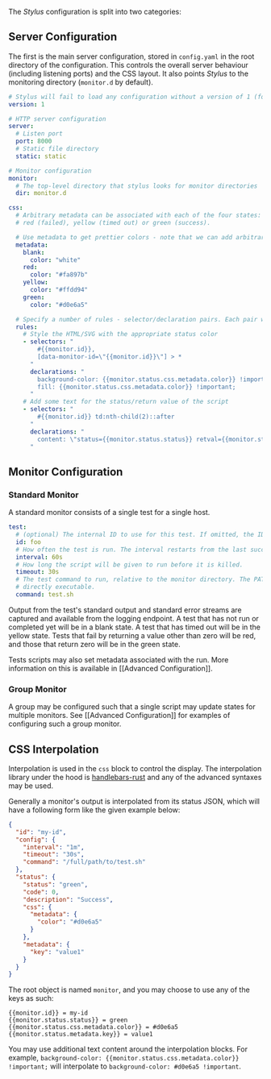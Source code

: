 The *Stylus* configuration is split into two categories:

## Server Configuration

The first is the main server configuration, stored in `config.yaml` in the root directory of the configuration. This controls the overall server behaviour (including listening ports) and the CSS layout. It also points *Stylus* to the monitoring directory (`monitor.d` by default).

```yaml
# Stylus will fail to load any configuration without a version of 1 (for future extensibility)
version: 1

# HTTP server configuration
server:
  # Listen port
  port: 8000
  # Static file directory
  static: static

# Monitor configuration
monitor:
  # The top-level directory that stylus looks for monitor directories
  dir: monitor.d

css:
  # Arbitrary metadata can be associated with each of the four states: blank (no state),
  # red (failed), yellow (timed out) or green (success).

  # Use metadata to get prettier colors - note that we can add arbitrary string keys and values here
  metadata:
    blank:
      color: "white"
    red:
      color: "#fa897b"
    yellow:
      color: "#ffdd94"
    green:
      color: "#d0e6a5"

  # Specify a number of rules - selector/declaration pairs. Each pair will generate a CSS block.
  rules:
    # Style the HTML/SVG with the appropriate status color
    - selectors: "
        #{{monitor.id}},
        [data-monitor-id=\"{{monitor.id}}\"] > *
      "
      declarations: "
        background-color: {{monitor.status.css.metadata.color}} !important;
        fill: {{monitor.status.css.metadata.color}} !important;
      "
    # Add some text for the status/return value of the script
    - selectors: "
        #{{monitor.id}} td:nth-child(2)::after
      "
      declarations: "
        content: \"status={{monitor.status.status}} retval={{monitor.status.code}}\"
      "

```

## Monitor Configuration

### Standard Monitor

A standard monitor consists of a single test for a single host.

```yaml
test:
  # (optional) The internal ID to use for this test. If omitted, the ID is inferred from the monitor directory's name.
  id: foo
  # How often the test is run. The interval restarts from the last success or failure of the test.
  interval: 60s
  # How long the script will be given to run before it is killed.
  timeout: 30s
  # The test command to run, relative to the monitor directory. The PATH is not used and the file must be
  # directly executable.
  command: test.sh
```

Output from the test's standard output and standard error streams are captured and available from the logging endpoint.
A test that has not run or completed yet will be in a blank state. A test that has timed out will be in the yellow state.
Tests that fail by returning a value other than zero will be red, and those that return zero will be in the green state.

Tests scripts may also set metadata associated with the run. More information on this is available in [[Advanced Configuration]].

### Group Monitor

A group may be configured such that a single script may update states for multiple monitors. See [[Advanced Configuration]] for examples
of configuring such a group monitor.

## CSS Interpolation

Interpolation is used in the `css` block to control the display. The interpolation library under the hood is
[handlebars-rust](https://github.com/sunng87/handlebars-rust) and any of the advanced syntaxes may be used.

Generally a monitor's output is interpolated from its status JSON, which will have a following form like the given
example below:

```json
{
  "id": "my-id",
  "config": {
    "interval": "1m",
    "timeout": "30s",
    "command": "/full/path/to/test.sh"
  },
  "status": {
    "status": "green",
    "code": 0,
    "description": "Success",
    "css": {
      "metadata": {
        "color": "#d0e6a5"
      }
    },
    "metadata": {
      "key": "value1"
    }
  }
}
```

The root object is named `monitor`, and you may choose to use any of the keys as such:

```
{{monitor.id}} = my-id
{{monitor.status.status}} = green
{{monitor.status.css.metadata.color}} = #d0e6a5
{{monitor.status.metadata.key}} = value1
```

You may use additional text content around the interpolation blocks. For example, `background-color: {{monitor.status.css.metadata.color}} !important;` will interpolate to `background-color: #d0e6a5 !important`.

